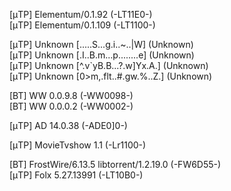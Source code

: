 [μTP] Elementum/0.1.92 (-LT11E0-)	
[μTP] Elementum/0.1.109 (-LT1100-)	


[μTP] Unknown [.....S...g.i..~..|W\] (Unknown)	
[μTP] Unknown [.I..B.m...p........e] (Unknown)	
[μTP] Unknown [^.v`yB.B...?.w]Yx.A.] (Unknown)	
[μTP] Unknown [0>m,.flt..#.gw.%..Z.] (Unknown)	

[BT] WW 0.0.9.8 (-WW0098-)	
[BT] WW 0.0.0.2 (-WW0002-)	

[μTP] AD 14.0.38 (-ADE0]0-)	

[μTP] MovieTvshow 1.1 (-Lr1100-)	

<!-- likely legit, but a bit rare and curious -->
[BT] FrostWire/6.13.5 libtorrent/1.2.19.0 (-FW6D55-)	
[μTP] Folx 5.27.13991 (-LT10B0-)	
